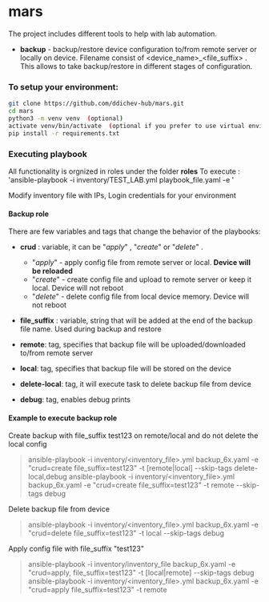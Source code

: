 # mars
The project includes different tools to help with lab automation.
- __backup__ - backup/restore device configuration to/from remote server or locally on device. 
               Filename consist of <device_name>_<file_suffix> . This allows to take backup/restore in different stages of configuration.



### To setup your environment:
```bash
git clone https://github.com/ddichev-hub/mars.git
cd mars
python3 -m venv venv  (optional)
activate venv/bin/activate  (optional if you prefer to use virtual environment)
pip install -r requirements.txt
```


### __Executing playbook__

All functionality is orgnized in roles under the folder __roles__
To execute :
'ansible-playbook -i inventory/TEST_LAB.yml playbook_file.yaml -e '

Modify inventory file with IPs, Login credentials for your environment

#### __Backup role__

There are few variables and tags that change the behavior of the playbooks:
 - __crud__ : variable, it can be "_apply_" , "_create_" or "_delete_" .
    - "_apply_" - apply config file from remote server or local. __Device will be reloaded__
    - "_create_" - create config file and upload to remote server or keep it local. Device will not reboot
    - "_delete_" - delete config file from local device memory. Device will not reboot

 - __file_suffix__ : variable, string that will be added at the end of the backup file name. Used during backup and restore

 - __remote__: tag, specifies that backup file will be uploaded/downloaded to/from remote server
 - __local__: tag, specifies that backup file will be stored on the device
 - __delete-local__: tag, it will execute task to delete backup file from device
 - __debug__: tag, enables debug prints

#### __Example to execute backup role__
 Create backup with file_suffix test123 on remote/local and do not delete the local config
> ansible-playbook -i inventory/<inventory_file>.yml backup_6x.yaml -e "crud=create file_suffix=test123" -t [remote|local] --skip-tags delete-local,debug
> ansible-playbook -i inventory/<inventory_file>.yml backup_6x.yaml -e "crud=create file_suffix=test123" -t remote --skip-tags debug

Delete backup file from device
> ansible-playbook -i inventory/<inventory_file>.yml backup_6x.yaml -e "crud=delete file_suffix=test123" -t local --skip-tags debug

Apply config file with file_suffix "test123" 
> ansible-playbook -i inventory/inventory_file backup_6x.yaml -e "crud=apply, file_suffix=test123"  -t [local|remote] --skip-tags debug
> ansible-playbook -i inventory/<inventory_file>.yml backup_6x.yaml -e "crud=apply file_suffix=test123" -t remote